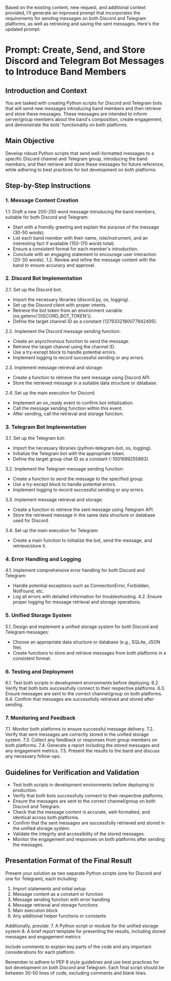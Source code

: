 Based on the existing content, new request, and additional context provided, I'll generate an improved prompt that incorporates the requirements for sending messages on both Discord and Telegram platforms, as well as retrieving and saving the sent messages. Here's the updated prompt:

# Prompt: Create, Send, and Store Discord and Telegram Bot Messages to Introduce Band Members

## Introduction and Context
You are tasked with creating Python scripts for Discord and Telegram bots that will send new messages introducing band members and then retrieve and store these messages. These messages are intended to inform server/group members about the band's composition, create engagement, and demonstrate the bots' functionality on both platforms.

## Main Objective
Develop robust Python scripts that send well-formatted messages to a specific Discord channel and Telegram group, introducing the band members, and then retrieve and store these messages for future reference, while adhering to best practices for bot development on both platforms.

## Step-by-Step Instructions

### 1. Message Content Creation
1.1. Draft a new 200-250 word message introducing the band members, suitable for both Discord and Telegram:
   - Start with a friendly greeting and explain the purpose of the message (30-50 words).
   - List each band member with their name, role/instrument, and an interesting fact if available (150-170 words total).
   - Ensure a consistent format for each member's introduction.
   - Conclude with an engaging statement to encourage user interaction (20-30 words).
1.2. Review and refine the message content with the band to ensure accuracy and approval.

### 2. Discord Bot Implementation
2.1. Set up the Discord bot:
   - Import the necessary libraries (discord.py, os, logging).
   - Set up the Discord client with proper intents.
   - Retrieve the bot token from an environment variable (os.getenv('DISCORD_BOT_TOKEN')).
   - Define the target channel ID as a constant (1279332180077842495).

2.2. Implement the Discord message sending function:
   - Create an asynchronous function to send the message.
   - Retrieve the target channel using the channel ID.
   - Use a try-except block to handle potential errors.
   - Implement logging to record successful sending or any errors.

2.3. Implement message retrieval and storage:
   - Create a function to retrieve the sent message using Discord API.
   - Store the retrieved message in a suitable data structure or database.

2.4. Set up the main execution for Discord:
   - Implement an on_ready event to confirm bot initialization.
   - Call the message sending function within this event.
   - After sending, call the retrieval and storage function.

### 3. Telegram Bot Implementation
3.1. Set up the Telegram bot:
   - Import the necessary libraries (python-telegram-bot, os, logging).
   - Initialize the Telegram bot with the appropriate token.
   - Define the target group chat ID as a constant (-1001699255893).

3.2. Implement the Telegram message sending function:
   - Create a function to send the message to the specified group.
   - Use a try-except block to handle potential errors.
   - Implement logging to record successful sending or any errors.

3.3. Implement message retrieval and storage:
   - Create a function to retrieve the sent message using Telegram API.
   - Store the retrieved message in the same data structure or database used for Discord.

3.4. Set up the main execution for Telegram:
   - Create a main function to initialize the bot, send the message, and retrieve/store it.

### 4. Error Handling and Logging
4.1. Implement comprehensive error handling for both Discord and Telegram:
   - Handle potential exceptions such as ConnectionError, Forbidden, NotFound, etc.
   - Log all errors with detailed information for troubleshooting.
4.2. Ensure proper logging for message retrieval and storage operations.

### 5. Unified Storage System
5.1. Design and implement a unified storage system for both Discord and Telegram messages:
   - Choose an appropriate data structure or database (e.g., SQLite, JSON file).
   - Create functions to store and retrieve messages from both platforms in a consistent format.

### 6. Testing and Deployment
6.1. Test both scripts in development environments before deploying.
6.2. Verify that both bots successfully connect to their respective platforms.
6.3. Ensure messages are sent to the correct channel/group on both platforms.
6.4. Confirm that messages are successfully retrieved and stored after sending.

### 7. Monitoring and Feedback
7.1. Monitor both platforms to ensure successful message delivery.
7.2. Verify that sent messages are correctly stored in the unified storage system.
7.3. Collect any feedback or responses from group members on both platforms.
7.4. Generate a report including the stored messages and any engagement metrics.
7.5. Present the results to the band and discuss any necessary follow-ups.

## Guidelines for Verification and Validation
- Test both scripts in development environments before deploying to production.
- Verify that both bots successfully connect to their respective platforms.
- Ensure the messages are sent to the correct channel/group on both Discord and Telegram.
- Check that the message content is accurate, well-formatted, and identical across both platforms.
- Confirm that the sent messages are successfully retrieved and stored in the unified storage system.
- Validate the integrity and accessibility of the stored messages.
- Monitor the engagement and responses on both platforms after sending the messages.

## Presentation Format of the Final Result
Present your solution as two separate Python scripts (one for Discord and one for Telegram), each including:
1. Import statements and initial setup
2. Message content as a constant or function
3. Message sending function with error handling
4. Message retrieval and storage functions
5. Main execution block
6. Any additional helper functions or constants

Additionally, provide:
7. A Python script or module for the unified storage system
8. A brief report template for presenting the results, including stored messages and engagement metrics

Include comments to explain key parts of the code and any important considerations for each platform.

Remember to adhere to PEP 8 style guidelines and use best practices for bot development on both Discord and Telegram. Each final script should be between 30-50 lines of code, excluding comments and blank lines.